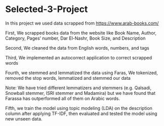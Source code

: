 # Selected-3-Project

In this project we used data scrapped from https://www.arab-books.com/

First, We scrapped books data from the website like Book Name, Author, Category, Pages’ number, Dar El-Nashr, Book Size, and Description

Second, We cleaned the data from English words, numbers, and tags

Third, We implemented an autocorrect application to correct scrapped words        

Fourth, we stemmed and lemmatized the data using Faras, We tokenized, removed  the stop words, lemmatized and stemmed our data

Note:  We have tried different lemmatizers and stemmers (e.g. Qalsadi, Snowball stemmer, ISRI stemmer and Madamira) but we have found that Farassa has outperformed all of them on Arabic words.

Fifth, we train the model using topic modeling (LDA) on the description column after applying TF-IDF, then evaluated and tested the model using new unseen data.

